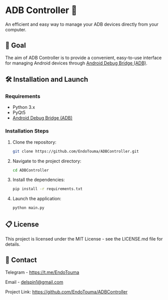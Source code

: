 # ADB Controller 🚀

An efficient and easy way to manage your ADB devices directly from your computer.

## 🎯 Goal

The aim of ADB Controller is to provide a convenient, easy-to-use interface for managing Android devices through [Android Debug Bridge (ADB)](https://developer.android.com/studio/command-line/adb).

## 🛠️ Installation and Launch

### Requirements

- Python 3.x
- PyQt5
- [Android Debug Bridge (ADB)](https://developer.android.com/studio/releases/platform-tools)

### Installation Steps

1. Clone the repository:
   ```sh
   git clone https://github.com/EndoTouma/ADBController.git
   
2. Navigate to the project directory:
    ```sh
    cd ADBController
   
3. Install the dependencies:
    ```sh
   pip install -r requirements.txt
   
4. Launch the application:
    ```sh
   python main.py
   
## 📋 License
This project is licensed under the MIT License - see the LICENSE.md file for details.

## 📧 Contact
Telegram - https://t.me/EndoTouma

Email - delspin1@gmail.com

Project Link: https://github.com/EndoTouma/ADBController
